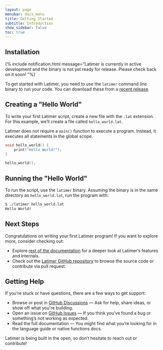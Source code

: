 ```yaml
---
layout: page
menubar: docs_menu
title: Getting Started
subtitle: Introduction
show_sidebar: false
toc: true
---
```


## Installation
{% include notification.html 
message="Latimer is currently in active development and the binary is not yet ready for release. Please check back on it soon!
"%}

To get started with Latimer, you need to use the `latimer` command line binary to run your code. You can download these from a [recent release](https://github.com/latimer-lang/latimer/releases/).

## Creating a "Hello World"
To write your first Latimer script, create a new file with the `.lat` extension. For this example, we’ll create a file called `hello_world.lat`.

Latimer does not require a `main()` function to execute a program. Instead, it executes all statements in the global scope.

```cpp
void hello_world() {
    print("Hello World!");
}

hello_world();
```


## Running the "Hello World"
To run the script, use the `latimer` binary. Assuming the binary is in the same directory as `hello_world.lat`, run the program with:

```bash
$ ./latimer hello_world.lat
Hello World!
```

## Next Steps
Congratulations on writing your first Latimer program! If you want to explore more, consider checking out:
- Explore [rest of the documentation](https://www.latimer-lang.org/docs/language/syntax-overview/) for a deeper look at Latimer’s features and internals.
- Check out the [Latimer GitHub repository](https://github.com/latimer-lang/latimer) to browse the source code or contribute via pull request.

## Getting Help
If you’re stuck or have questions, there are a few ways to get support:
- Browse or post in [GitHub Discussions](https://github.com/latimer-lang/latimer/discussions) — Ask for help, share ideas, or show off what you're building.
- Open an issue on [GitHub Issues](https://github.com/latimer-lang/latimer/issues) — If you think you’ve found a bug or something’s not working as expected.
- Read the full documentation — You might find what you’re looking for in the language guide or native functions docs.

Latimer is being built in the open, so don’t hesitate to reach out or contribute!
